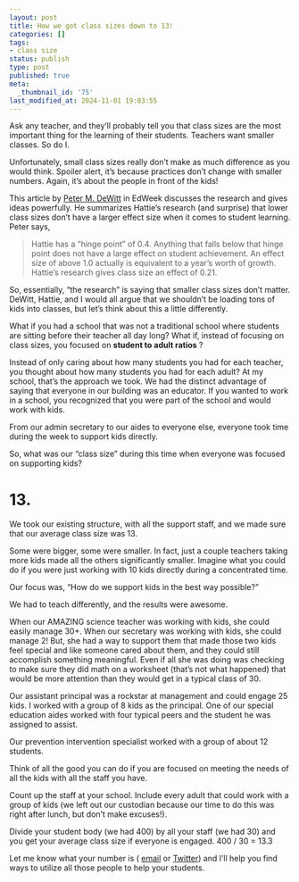 ```yaml
---
layout: post
title: How we got class sizes down to 13!
categories: []
tags:
- class size
status: publish
type: post
published: true
meta:
  _thumbnail_id: '75'
last_modified_at: 2024-11-01 19:03:55
---
```


Ask any teacher, and they’ll probably tell you that class sizes are the most important thing for the learning of their students. Teachers want smaller classes. So do I.


Unfortunately, small class sizes really don’t make as much difference as you would think. Spoiler alert, it’s because practices don’t change with smaller numbers. Again, it’s about the people in front of the kids!


This article by 
[Peter M. DeWitt](http://blogs.edweek.org/edweek/finding_common_ground/2013/10/does_class_size_matter.html) in EdWeek discusses the research and gives ideas powerfully. He summarizes Hattie’s research (and surprise) that lower class sizes don’t have a larger effect size when it comes to student learning. Peter says,


>Hattie has a “hinge point” of 0.4. Anything that falls below that hinge point does not have a large effect on student achievement. An effect size of above 1.0 actually is equivalent to a year’s worth of growth. Hattie’s research gives class size an effect of 0.21.



So, essentially, “the research” is saying that smaller class sizes don’t matter. DeWitt, Hattie, and I would all argue that we shouldn’t be loading tons of kids into classes, but let’s think about this a little differently.


What if you had a school that was not a traditional school where students are sitting before their teacher all day long? What if, instead of focusing on class sizes, you focused on 
**student to adult ratios**
?


Instead of only caring about how many students you had for each teacher, you thought about how many students you had for each adult? At my school, that’s the approach we took. We had the distinct advantage of saying that everyone in our building was an educator. If you wanted to work in a school, you recognized that you were part of the school and would work with kids.


From our admin secretary to our aides to everyone else, everyone took time during the week to support kids directly.


So, what was our “class size” during this time when everyone was focused on supporting kids?


# 13.



We took our existing structure, with all the support staff, and we made sure that our average class size was 13.


Some were bigger, some were smaller. In fact, just a couple teachers taking more kids made all the others significantly smaller. Imagine what you could do if you were just working with 10 kids directly during a concentrated time.


Our focus was, “How do we support kids in the best way possible?”


We had to teach differently, and the results were awesome.

When our AMAZING science teacher was working with kids, she could easily manage 30+. When our secretary was working with kids, she could manage 2! But, she had a way to support them that made those two kids feel special and like someone cared about them, and they could still accomplish something meaningful. Even if all she was doing was checking to make sure they did math on a worksheet (that’s not what happened) that would be more attention than they would get in a typical class of 30.


Our assistant principal was a rockstar at management and could engage 25 kids. I worked with a group of 8 kids as the principal. One of our special education aides worked with four typical peers and the student he was assigned to assist.


Our prevention intervention specialist worked with a group of about 12 students.


Think of all the good you can do if you are focused on meeting the needs of all the kids with all the staff you have.


Count up the staff at your school. Include every adult that could work with a group of kids (we left out our custodian because our time to do this was right after lunch, but don’t make excuses!).


Divide your student body (we had 400) by all your staff (we had 30) and you get your average class size if everyone is engaged. 400 / 30 = 13.3


Let me know what your number is (
[email](mailto:jethro@paperlessprincipal.com) or 
[Twitter](http://twitter.com/jethrojones)) and I’ll help you find ways to utilize all those people to help your students.
